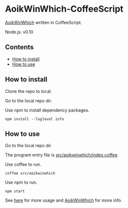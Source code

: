 # AoikWinWhich-CoffeeScript
[AoikWinWhich](https://github.com/AoiKuiyuyou/AoikWinWhich) written in CoffeeScript.

Node.js: v0.10

## Contents
- [How to install](#how-to-install)
- [How to use](#how-to-use)

## How to install
Clone the repo to local.

Go to the local repo dir.

Use npm to install dependency packages.
```
npm install --loglevel info
```

## How to use
Go to the local repo dir.

The program entry file is [src/aoikwinwhich/index.coffee](/src/aoikwinwhich/index.coffee).

Use coffee to run.
```
coffee src/aoikwinwhich
```

Use npm to run.
```
npm start
```

See [here](https://github.com/AoiKuiyuyou/AoikWinWhich#how-to-use) for more usage and [AoikWinWhich](https://github.com/AoiKuiyuyou/AoikWinWhich) for more info.
